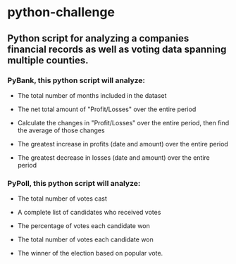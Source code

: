 # python-challenge
## Python script for analyzing a companies financial records as well as voting data spanning multiple counties. 
### PyBank, this python script will analyze:
* The total number of months included in the dataset

* The net total amount of "Profit/Losses" over the entire period

* Calculate the changes in "Profit/Losses" over the entire period, then find the average of those changes

* The greatest increase in profits (date and amount) over the entire period

* The greatest decrease in losses (date and amount) over the entire period

### PyPoll, this python script will analyze:
  * The total number of votes cast

  * A complete list of candidates who received votes

  * The percentage of votes each candidate won

  * The total number of votes each candidate won

  * The winner of the election based on popular vote.

